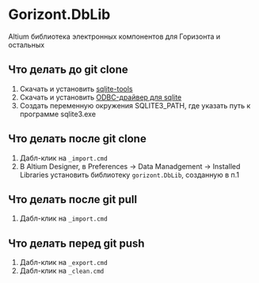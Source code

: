 # Gorizont.DbLib
Altium библиотека электронных компонентов для Горизонта и остальных
## Что делать до git clone
1. Скачать и установить [sqlite-tools](https://www.sqlite.org/download.html)
2. Скачать и установить [ODBC-драйвер для sqlite](http://www.ch-werner.de/sqliteodbc/)
3. Создать переменную окружения SQLITE3_PATH, где указать путь к программе sqlite3.exe
## Что делать после git clone
1. Дабл-клик на `_import.cmd`
2. В Altium Designer, в Preferences -> Data Manadgement -> Installed Libraries установить библиотеку `gorizont.DbLib`, созданную в п.1
## Что делать после git pull
1. Дабл-клик на `_import.cmd`
## Что делать перед git push
1. Дабл-клик на `_export.cmd`
2. Дабл-клик на `_clean.cmd`
